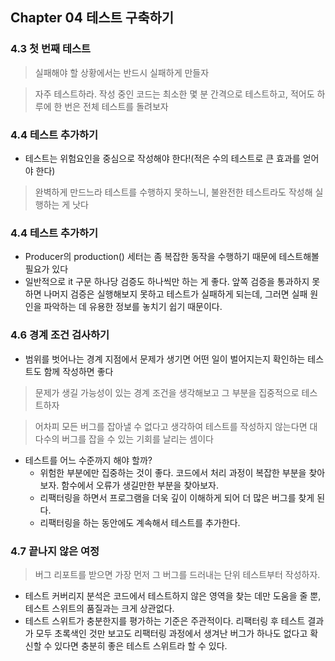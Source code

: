 ## Chapter 04 테스트 구축하기

### 4.3 첫 번째 테스트
> 실패해야 할 상황에서는 반드시 실패하게 만들자

> 자주 테스트하라. 작성 중인 코드는 최소한 몇 분 간격으로 테스트하고, 적어도 하루에 한 번은 전체 테스트를 돌려보자

### 4.4 테스트 추가하기
- 테스트는 위험요인을 중심으로 작성해야 한다!(적은 수의 테스트로 큰 효과를 얻어야 한다)
> 완벽하게 만드느라 테스트를 수행하지 못하느니, 불완전한 테스트라도 작성해 실행하는 게 낫다

### 4.4 테스트 추가하기
- Producer의 production() 세터는 좀 복잡한 동작을 수행하기 때문에 테스트해볼 필요가 있다
- 일반적으로 it 구문 하나당 검증도 하나씩만 하는 게 좋다. 앞쪽 검증을 통과하지 못하면 나머지 검증은 실행해보지 못하고 테스트가 실패하게 되는데, 그러면 실패 원인을 파악하는 데 유용한 정보를 놓치기 쉽기 때문이다.

### 4.6 경계 조건 검사하기
- 범위를 벗어나는 경계 지점에서 문제가 생기면 어떤 일이 벌어지는지 확인하는 테스트도 함께 작성하면 좋다
> 문제가 생길 가능성이 있는 경계 조건을 생각해보고 그 부분을 집중적으로 테스트하자

> 어차피 모든 버그를 잡아낼 수 없다고 생각하여 테스트를 작성하지 않는다면 대다수의 버그를 잡을 수 있는 기회를 날리는 셈이다

- 테스트를 어느 수준까지 해야 할까?
  - 위험한 부분에만 집중하는 것이 좋다. 코드에서 처리 과정이 복잡한 부분을 찾아보자. 함수에서 오류가 생길만한 부분을 찾아보자.
  - 리팩터링을 하면서 프로그램을 더욱 깊이 이해하게 되어 더 많은 버그를 찾게 된다.
  - 리팩터링을 하는 동안에도 계속해서 테스트를 추가한다.

### 4.7 끝나지 않은 여정
> 버그 리포트를 받으면 가장 먼저 그 버그를 드러내는 단위 테스트부터 작성하자.
- 테스트 커버리지 분석은 코드에서 테스트하지 않은 영역을 찾는 데만 도움을 줄 뿐, 테스트 스위트의 품질과는 크게 상관없다.
- 테스트 스위트가 충분한지를 평가하는 기준은 주관적이다. 리팩터링 후 테스트 결과가 모두 초록색인 것만 보고도 리팩터링 과정에서 생겨난 버그가 하나도 없다고 확신할 수 있다면 충분히 좋은 테스트 스위트라 할 수 있다.